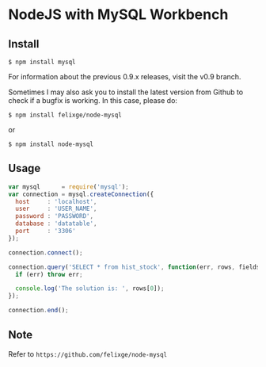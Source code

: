 # NodeJS with MySQL Workbench

## Install

```
$ npm install mysql
```

For information about the previous 0.9.x releases, visit the v0.9 branch.

Sometimes I may also ask you to install the latest version from Github to check if a bugfix is working. In this case, please do:

```
$ npm install felixge/node-mysql
```

or

```
$ npm install node-mysql
```

## Usage

```javascript
var mysql      = require('mysql');
var connection = mysql.createConnection({
  host     : 'localhost',
  user     : 'USER_NAME',
  password : 'PASSWORD',
  database : 'datatable',
  port     : '3306'
});

connection.connect();

connection.query('SELECT * from hist_stock', function(err, rows, fields) {
  if (err) throw err;

  console.log('The solution is: ', rows[0]);
});

connection.end();
```

## Note

Refer to `https://github.com/felixge/node-mysql`
